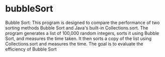 # bubbleSort
Bubble Sort: This program is designed to compare the performance of two sorting methods Bubble Sort and Java's built-in Collections.sort. The program generates a list of 100,000 random integers, sorts it using Bubble Sort, and measures the time taken. It then sorts a copy of the list using Collections.sort and measures the time. The goal is to evaluate the efficiency of Bubble Sort
